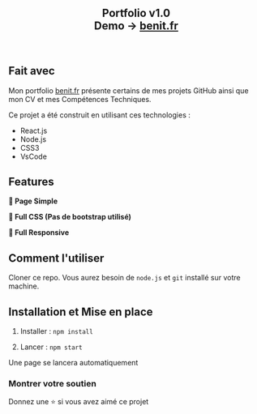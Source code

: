 <h2 align="center">
  Portfolio v1.0<br/>
  Demo -> <a href="https://benit.fr/" target="_blank">benit.fr</a>
</h2>
<br/>

## Fait avec

Mon portfolio <a href="https://benit.fr/" target="_blank">benit.fr</a> présente certains de mes projets GitHub ainsi que mon CV et mes Compétences Techniques.<br/>

Ce projet a été construit en utilisant ces technologies :

- React.js
- Node.js
- CSS3
- VsCode

## Features

**📖 Page Simple**

**🎨 Full CSS (Pas de bootstrap utilisé)**

**📱 Full Responsive**

## Comment l'utiliser

Cloner ce repo. Vous aurez besoin de `node.js` et `git` installé sur votre machine.

## Installation et Mise en place

1. Installer : `npm install`

2. Lancer : `npm start`

Une page se lancera automatiquement

### Montrer votre soutien

Donnez une ⭐ si vous avez aimé ce projet
